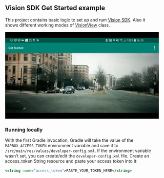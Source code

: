 ## Vision SDK Get Started example
This project contains basic logic to set up and rum [Vision SDK](https://www.mapbox.com/android-docs/vision/overview/). Also it shows different working modes of [VisionView](https://github.com/mapbox/mapbox-vision-android/blob/dev/MapboxVision/src/main/java/com/mapbox/vision/view/VisionView.kt) class.

![MacDown Screenshot](images/get_started.gif)

### Running locally

With the first Gradle invocation, Gradle will take the value of the `MAPBOX_ACCESS_TOKEN` environment variable and save it to `/src/main/res/values/developer-config.xml`. If the environment variable wasn't set, you can create/edit the `developer-config.xml` file. Create an access_token String resource and paste your access token into it:

```xml
<string name="access_token">PASTE_YOUR_TOKEN_HERE</string>
```
